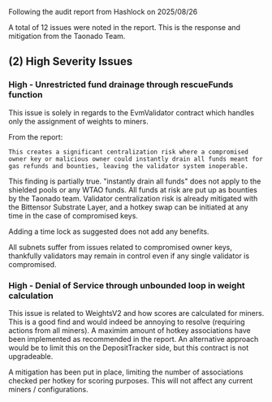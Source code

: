 Following the audit report from Hashlock on 2025/08/26

A total of 12 issues were noted in the report. This is the response and mitigation from the Taonado Team.

## (2) High Severity Issues

### High - Unrestricted fund drainage through rescueFunds function

This issue is solely in regards to the EvmValidator contract which handles only the assignment of weights to miners.

From the report:

`This creates a significant centralization risk where a compromised owner key or malicious owner could instantly drain all funds meant for gas refunds and bounties, leaving the validator system inoperable.`

This finding is partially true. "instantly drain all funds" does not apply to the shielded pools or any WTAO funds. All funds at risk are put up as bounties by the Taonado team.
Validator centralization risk is already mitigated with the Bittensor Substrate Layer, and a hotkey swap can be initiated at any time in the case of compromised keys.

Adding a time lock as suggested does not add any benefits.

All subnets suffer from issues related to compromised owner keys, thankfully validators may remain in control even if any single validator is compromised.

### High - Denial of Service through unbounded loop in weight calculation 

This issue is related to WeightsV2 and how scores are calculated for miners.
This is a good find and would indeed be annoying to resolve (requiring actions from all miners).
A maximim amount of hotkey associations have been implemented as recommended in the report.
An alternative approach would be to limit this on the DepositTracker side, but this contract is not upgradeable.

A mitigation has been put in place, limiting the number of associations checked per hotkey for scoring purposes.
This will not affect any current miners / configurations.

